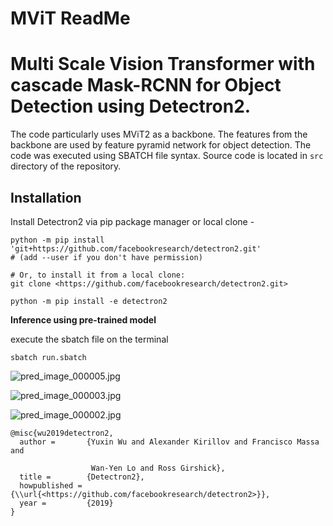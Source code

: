 # MViT ReadMe

# Multi Scale Vision Transformer with cascade Mask-RCNN for Object Detection using Detectron2.

The code particularly uses MViT2 as a backbone. The features from the backbone are used by feature pyramid network for object detection. The code was executed using SBATCH file syntax. Source code is located in `src` directory of the repository.

## Installation

Install Detectron2 via pip package manager or local clone -

```
python -m pip install 'git+https://github.com/facebookresearch/detectron2.git'
# (add --user if you don't have permission)

# Or, to install it from a local clone:
git clone <https://github.com/facebookresearch/detectron2.git>

python -m pip install -e detectron2
```

**Inference using pre-trained model**

execute the sbatch file on the terminal

```
sbatch run.sbatch
```

![pred_image_000005.jpg](detectron2/MD/pred_image_000005.jpg)

![pred_image_000003.jpg](detectron2/MD/pred_image_000003.jpg)

![pred_image_000002.jpg](detectron2/MD/pred_image_000002.jpg)

```
@misc{wu2019detectron2,
  author =       {Yuxin Wu and Alexander Kirillov and Francisco Massa and

                  Wan-Yen Lo and Ross Girshick},
  title =        {Detectron2},
  howpublished = {\\url{<https://github.com/facebookresearch/detectron2>}},
  year =         {2019}
}

```